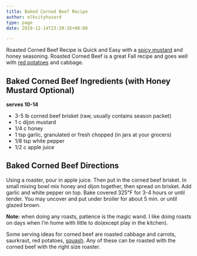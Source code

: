 ```yaml
---
title: Baked Corned Beef Recipe
author: elkcityhazard
type: page
date: 2019-12-14T23:39:35+00:00

---
```

Roasted Corned Beef Recipe is Quick and Easy with a [spicy mustard][1] and honey seasoning. Roasted Corned Beef is a great Fall recipe and goes well with [red potatoes][2] and cabbage.

## Baked Corned Beef Ingredients (with Honey Mustard Optional)

**serves 10-14**

  * 3-5 lb corned beef brisket (raw, usually contains season packet)
  * 1 c dijon mustard
  * 1/4 c honey
  * 1 tsp garlic, granulated or fresh chopped (in jars at your grocers)
  * 1/8 tsp white pepper
  * 1/2 c apple juice

## Baked Corned Beef Directions

Using a roaster, pour in apple juice. Then put in the corned beef brisket. In small mixing bowl mix honey and dijon together, then spread on brisket. Add garlic and white pepper on top. Bake covered 325&#8457; for 3-4 hours or until tender. You may uncover and put under broiler for about 5 min. or until glazed brown.

**Note:** when doing any roasts, patience is the magic wand. I like doing roasts on days when I&#8217;m home with little to do(except play in the kitchen).

Some serving ideas for corned beef are roasted cabbage and carrots, saurkraut, red potatoes, [squash][3]. Any of these can be roasted with the corned beef with the right size roaster.

 [1]: /wordpress/appetizers/hot-mustard-sauce-recipe/
 [2]: /wordpress/recipes-for-special-occasions-and-events/roasted-red-potatoes-recipe/
 [3]: /wordpress/recipes-for-special-occasions-and-events/baked-acorn-squash-recipe/